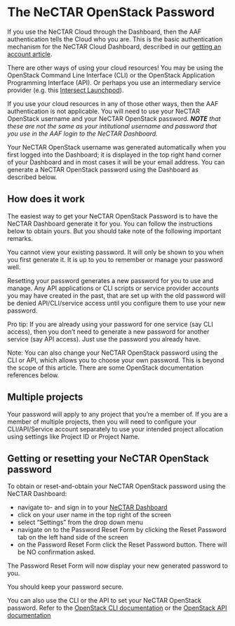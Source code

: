 # The NeCTAR OpenStack Password

If you use the NeCTAR Cloud through the Dashboard, then the AAF
authentication tells the Cloud who you are. This is the basic authentication
mechanism for the NeCTAR Cloud Dashboard, described in our
[getting an account article](https://support.nectar.org.au/support/solutions/articles/6000055377-getting-an-account "getting an account article").

There are other ways of using your cloud resources! You may be using the
OpenStack Command Line Interface (CLI) or the OpenStack Application Programming
Interface (API). Or perhaps you use an intermediary service provider (e.g. this
[Intersect Launchpod](https://support.nectar.org.au/support/solutions/articles/6000091614-intersect-launchpod-user-guide "Intersect Launchpod guide")).

If you use your cloud resources in any of those other ways, then the AAF
authentication is not applicable. You will need to use your NeCTAR OpenStack username and
your NeCTAR OpenStack password. _**NOTE** that these are not the same as your intitutional username
and password that you use in the AAF login to the NeCTAR Dashboard._

Your NeCTAR OpenStack username was generated automatically when you first logged into the Dashboard;
it is displayed in the top right hand corner of your Dashboard and in most cases it will be
your email address. You can generate a NeCTAR OpenStack password using
the Dashboard as described below.

## How does it work

The easiest way to get your NeCTAR OpenStack Password is to have the NeCTAR
Dashboard generate it for you. You can follow the instructions below to obtain yours.
But you should take note of the following important remarks.

You cannot view your existing password. It will only be shown to you when you
first generate it. It is up to you to remember or manage your password well.

Resetting your password generates a new password for you to use and manage. Any
API applications or CLI scripts or service provider accounts you may have
created in the past, that are set up with the old password will be denied
API/CLI/service access until you configure them to use your new password.

Pro tip:
If you are already using your password for one service (say CLI access),
then you don’t need to generate a new password for another service (say API
access). Just use the password you already have.

Note: You can also change your NeCTAR OpenStack password using the CLI or API, which
allows you to choose your own password. This is beyond the scope of this article.
There are some OpenStack documentation references below.

## Multiple projects

Your password will apply to any project that you’re a member of. If you are a
member of multiple projects, then you will need to configure your
CLI/API/Service account separately to use your intended project allocation
using settings like Project ID or Project Name.

## Getting or resetting your NeCTAR OpenStack password

To obtain or reset-and-obtain your NeCTAR OpenStack password using the NeCTAR Dashboard:

- navigate to- and sign in to your
  [NeCTAR Dashboard](https://dashboard.rc.nectar.org.au "Nectar Dashboard")
- click on your user name in the top right of the screen
- select “Settings” from the drop down menu
- navigate on to the Password Reset Form by clicking the Reset Password tab on
  the left hand side of the screen
- on the Password Reset Form click the  Reset Password button. There will be NO
  confirmation asked.

The Password Reset Form will now display your new generated password to you.

You should keep your password secure.

You can also use the CLI or the API to set your NeCTAR OpenStack password. Refer to the
[OpenStack CLI documentation](http://docs.openstack.org/cli-reference/openstack.html "OpenStack CLI documentation")
or the [OpenStack API documentation](http://developer.openstack.org/api-ref.html "OpenStack API documentation")
